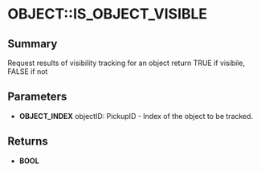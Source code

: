 # OBJECT::IS_OBJECT_VISIBLE

## Summary
Request results of visibility tracking for an object
return TRUE if visibile, FALSE if not

## Parameters
* **OBJECT_INDEX** objectID: PickupID - Index of the object to be tracked.

## Returns
* **BOOL**